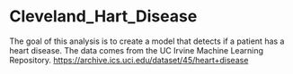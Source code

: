 # Cleveland_Hart_Disease
The goal of this analysis is to create a model that detects if a patient has a heart disease.
The data comes from the UC Irvine Machine Learning Repository.
https://archive.ics.uci.edu/dataset/45/heart+disease
